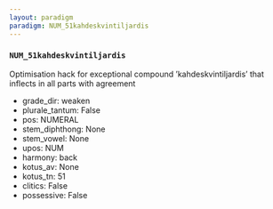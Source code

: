 ```yaml
---
layout: paradigm
paradigm: NUM_51kahdeskvintiljardis
---
```

### ` NUM_51kahdeskvintiljardis `

Optimisation hack for exceptional compound ’kahdeskvintiljardis’ that inflects in all parts with agreement
* grade_dir: weaken
* plurale_tantum: False
* pos: NUMERAL
* stem_diphthong: None
* stem_vowel: None
* upos: NUM
* harmony: back
* kotus_av: None
* kotus_tn: 51
* clitics: False
* possessive: False
